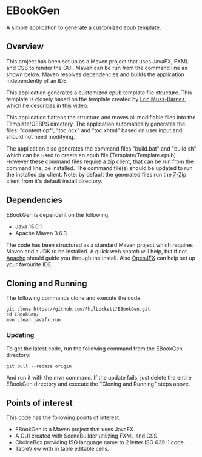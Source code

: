 # EBookGen
A simple application to generate a customized epub template.

## Overview
This project has been set up as a Maven project that uses JavaFX, FXML and 
CSS to render the GUI. Maven can be run from the command line as shown below.
Maven resolves dependencies and builds the application independently of an IDE.

This application generates a customized epub template file structure. This 
template is closely based on the template created by 
[Eric Muss-Barnes](http://www.EricMuss-Barnes.com), which he describes in 
[this video](https://www.youtube.com/watch?v=EiUMb7bgYeQ&t=2s).

This application flattens the structure and moves all modifiable files into the
Template/OEBPS directory. The application automatically generates the files: 
"content.opf", "toc.ncx" and "toc.xhtml" based on user input and should not 
need modifying.

The application also generates the command files "build.bat" and "build.sh" 
which can be used to create an epub file (Template/Template.epub). However 
these command files require a zip client, that can be run from the command 
line, be installed. The command file(s) should be updated to run the 
installed zip client. Note: by default the generated files run the 
[7-Zip](https://www.7-zip.org/) client from it's default install directory.

## Dependencies
EBookGen is dependent on the following:

  * Java 15.0.1
  * Apache Maven 3.6.3

The code has been structured as a standard Maven project which requires Maven 
and a JDK to be installed. A quick web search will help, but if not 
[Apache](https://maven.apache.org/install.html) should guide you through the
install. Also [OpenJFX](https://openjfx.io/openjfx-docs/) can help set up your 
favourite IDE.

## Cloning and Running
The following commands clone and execute the code:

    git clone https://github.com/PhilLockett/EBookGen.git
	cd EBookGen/
	mvn clean javafx:run

### Updating
To get the latest code, run the following command from the EBookGen directory:

    git pull --rebase origin

And run it with the mvn command. If the update fails, just delete the entire 
EBookGen directory and execute the "Cloning and Running" steps above.

## Points of interest
This code has the following points of interest:

  * EBookGen is a Maven project that uses JavaFX.
  * A GUI created with SceneBuilder utilizing FXML and CSS.
  * ChoiceBox providing ISO language name to 2 letter ISO 639-1 code.
  * TableView with in table editable cells.
  
